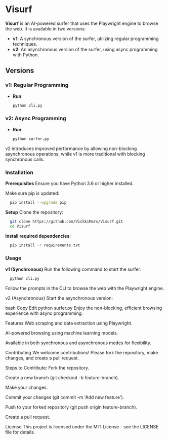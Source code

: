 # Visurf

**Visurf** is an AI-powered surfer that uses the Playwright engine to browse the web. It is available in two versions: 

- **v1**: A synchronous version of the surfer, utilizing regular programming techniques.
- **v2**: An asynchronous version of the surfer, using async programming with Python.

## Versions

### v1: Regular Programming
- **Run**: 
  ```bash
  python cli.py
  ```

### v2: Async Programming
- **Run**:
  ```bash
  python surfer.py
  ```
  
v2 introduces improved performance by allowing non-blocking asynchronous operations, while v1 is more traditional with blocking synchronous calls.

### Installation
**Prerequisites**
Ensure you have Python 3.6 or higher installed.

Make sure pip is updated:
```bash
  pip install --upgrade pip
```

**Setup**
Clone the repository:

```bash
  git clone https://github.com/VickkiMars/Visurf.git
  cd Visurf
```
**Install required dependencies**:
```bash
  pip install -r requirements.txt
```

### Usage
**v1 (Synchronous)**
Run the following command to start the surfer:

```bash
  python cli.py
```

Follow the prompts in the CLI to browse the web with the Playwright engine.

v2 (Asynchronous)
Start the asynchronous version:

bash
Copy
Edit
python surfer.py
Enjoy the non-blocking, efficient browsing experience with async programming.

Features
Web scraping and data extraction using Playwright.

AI-powered browsing using machine learning models.

Available in both synchronous and asynchronous modes for flexibility.

Contributing
We welcome contributions! Please fork the repository, make changes, and create a pull request.

Steps to Contribute:
Fork the repository.

Create a new branch (git checkout -b feature-branch).

Make your changes.

Commit your changes (git commit -m 'Add new feature').

Push to your forked repository (git push origin feature-branch).

Create a pull request.

License
This project is licensed under the MIT License - see the LICENSE file for details.
